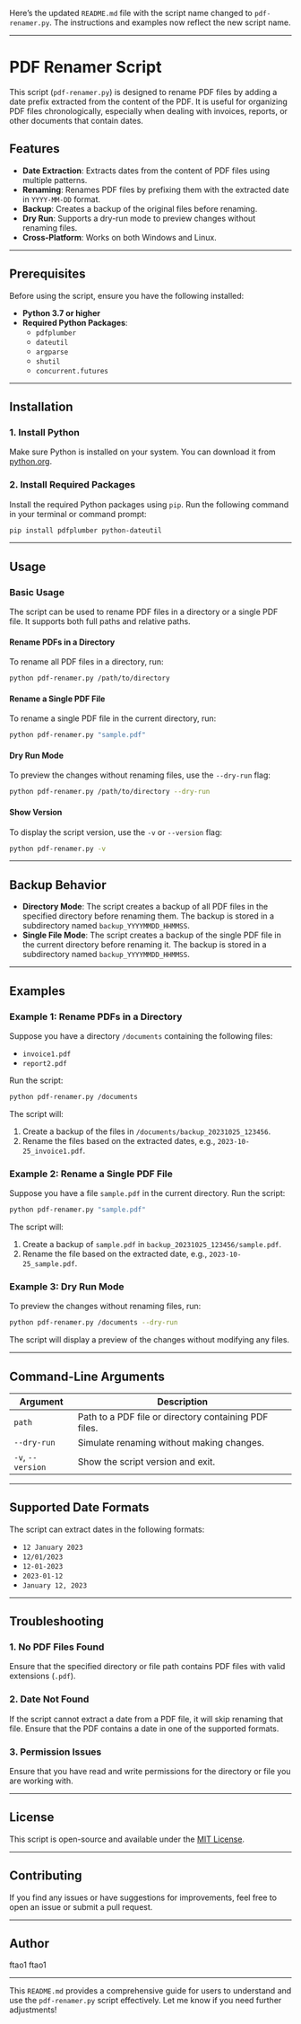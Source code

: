 Here’s the updated `README.md` file with the script name changed to `pdf-renamer.py`. The instructions and examples now reflect the new script name.

---

# PDF Renamer Script

This script (`pdf-renamer.py`) is designed to rename PDF files by adding a date prefix extracted from the content of the PDF. It is useful for organizing PDF files chronologically, especially when dealing with invoices, reports, or other documents that contain dates.

## Features

- **Date Extraction**: Extracts dates from the content of PDF files using multiple patterns.
- **Renaming**: Renames PDF files by prefixing them with the extracted date in `YYYY-MM-DD` format.
- **Backup**: Creates a backup of the original files before renaming.
- **Dry Run**: Supports a dry-run mode to preview changes without renaming files.
- **Cross-Platform**: Works on both Windows and Linux.

---

## Prerequisites

Before using the script, ensure you have the following installed:

- **Python 3.7 or higher**
- **Required Python Packages**:
  - `pdfplumber`
  - `dateutil`
  - `argparse`
  - `shutil`
  - `concurrent.futures`

---

## Installation

### 1. Install Python
Make sure Python is installed on your system. You can download it from [python.org](https://www.python.org/downloads/).

### 2. Install Required Packages
Install the required Python packages using `pip`. Run the following command in your terminal or command prompt:

```bash
pip install pdfplumber python-dateutil
```

---

## Usage

### Basic Usage

The script can be used to rename PDF files in a directory or a single PDF file. It supports both full paths and relative paths.

#### Rename PDFs in a Directory
To rename all PDF files in a directory, run:

```bash
python pdf-renamer.py /path/to/directory
```

#### Rename a Single PDF File
To rename a single PDF file in the current directory, run:

```bash
python pdf-renamer.py "sample.pdf"
```

#### Dry Run Mode
To preview the changes without renaming files, use the `--dry-run` flag:

```bash
python pdf-renamer.py /path/to/directory --dry-run
```

#### Show Version
To display the script version, use the `-v` or `--version` flag:

```bash
python pdf-renamer.py -v
```

---

## Backup Behavior

- **Directory Mode**: The script creates a backup of all PDF files in the specified directory before renaming them. The backup is stored in a subdirectory named `backup_YYYYMMDD_HHMMSS`.
- **Single File Mode**: The script creates a backup of the single PDF file in the current directory before renaming it. The backup is stored in a subdirectory named `backup_YYYYMMDD_HHMMSS`.

---

## Examples

### Example 1: Rename PDFs in a Directory
Suppose you have a directory `/documents` containing the following files:
- `invoice1.pdf`
- `report2.pdf`

Run the script:

```bash
python pdf-renamer.py /documents
```

The script will:
1. Create a backup of the files in `/documents/backup_20231025_123456`.
2. Rename the files based on the extracted dates, e.g., `2023-10-25_invoice1.pdf`.

### Example 2: Rename a Single PDF File
Suppose you have a file `sample.pdf` in the current directory. Run the script:

```bash
python pdf-renamer.py "sample.pdf"
```

The script will:
1. Create a backup of `sample.pdf` in `backup_20231025_123456/sample.pdf`.
2. Rename the file based on the extracted date, e.g., `2023-10-25_sample.pdf`.

### Example 3: Dry Run Mode
To preview the changes without renaming files, run:

```bash
python pdf-renamer.py /documents --dry-run
```

The script will display a preview of the changes without modifying any files.

---

## Command-Line Arguments

| Argument       | Description                                                                 |
|----------------|-----------------------------------------------------------------------------|
| `path`         | Path to a PDF file or directory containing PDF files.                       |
| `--dry-run`    | Simulate renaming without making changes.                                   |
| `-v`, `--version` | Show the script version and exit.                                         |

---

## Supported Date Formats

The script can extract dates in the following formats:
- `12 January 2023`
- `12/01/2023`
- `12-01-2023`
- `2023-01-12`
- `January 12, 2023`

---

## Troubleshooting

### 1. No PDF Files Found
Ensure that the specified directory or file path contains PDF files with valid extensions (`.pdf`).

### 2. Date Not Found
If the script cannot extract a date from a PDF file, it will skip renaming that file. Ensure that the PDF contains a date in one of the supported formats.

### 3. Permission Issues
Ensure that you have read and write permissions for the directory or file you are working with.

---

## License

This script is open-source and available under the [MIT License](LICENSE).

---

## Contributing

If you find any issues or have suggestions for improvements, feel free to open an issue or submit a pull request.

---

## Author

ftao1
ftao1

---

This `README.md` provides a comprehensive guide for users to understand and use the `pdf-renamer.py` script effectively. Let me know if you need further adjustments!
